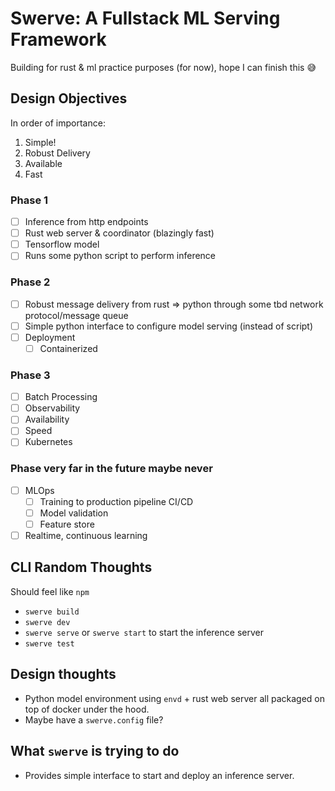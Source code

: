 # Swerve: A Fullstack ML Serving Framework 
Building for rust & ml practice purposes (for now), hope I can finish this 😅

## Design Objectives 
In order of importance:
1. Simple! 
2. Robust Delivery 
3. Available 
4. Fast 

### Phase 1
- [ ] Inference from http endpoints 
- [ ] Rust web server & coordinator (blazingly fast)
- [ ] Tensorflow model 
- [ ] Runs some python script to perform inference 

### Phase 2 
- [ ] Robust message delivery from rust => python through some tbd network protocol/message queue
- [ ] Simple python interface to configure model serving (instead of script)
- [ ] Deployment 
    - [ ] Containerized 

### Phase 3 
- [ ] Batch Processing 
- [ ] Observability 
- [ ] Availability 
- [ ] Speed
- [ ] Kubernetes

### Phase very far in the future maybe never 
- [ ] MLOps 
    - [ ] Training to production pipeline CI/CD
    - [ ] Model validation 
    - [ ] Feature store 
- [ ] Realtime, continuous learning 

## CLI Random Thoughts
Should feel like `npm` 

- `swerve build` 
- `swerve dev` 
- `swerve serve` or `swerve start` to start the inference server
- `swerve test` 

## Design thoughts 
- Python model environment using `envd` + rust web server all packaged on top of docker under the hood. 
- Maybe have a `swerve.config` file? 

## What `swerve` is trying to do 
- Provides simple interface to start and deploy an inference server. 
